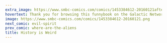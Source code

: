 ```yaml
---
extra_image: https://www.smbc-comics.com/comics/1453384612-20160121after.png
hovertext: Thank you for browsing this funnybook on the Galactic Network.
image: https://www.smbc-comics.com/comics/1453384612-20160121.png
next_comic: evil-spirit
prev_comic: where-are-the-aliens
title: History is Weird
---
```


